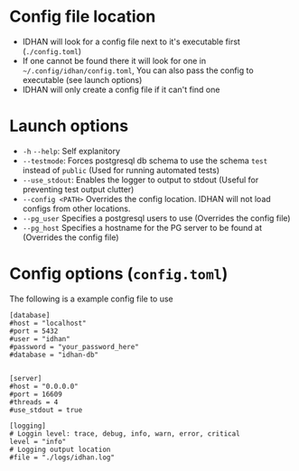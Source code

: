 # Config file location

- IDHAN will look for a config file next to it's executable first (`./config.toml`)
- If one cannot be found there it will look for one in `~/.config/idhan/config.toml`, You can also pass the config to executable (see launch options)
- IDHAN will only create a config file if it can't find one

# Launch options

- `-h` `--help`: Self explanitory
- `--testmode`: Forces postgresql db schema to use the schema `test` instead of `public` (Used for running automated tests)
- `--use_stdout`: Enables the logger to output to stdout (Useful for preventing test output clutter)
- `--config <PATH>` Overrides the config location. IDHAN will not load configs from other locations.
- `--pg_user` Specifies a postgresql users to use (Overrides the config file)
- `--pg_host` Specifies a hostname for the PG server to be found at (Overrides the config file)

# Config options (`config.toml`)

The following is a example config file to use

```
[database]
#host = "localhost"
#port = 5432
#user = "idhan"
#password = "your_password_here"
#database = "idhan-db"


[server]
#host = "0.0.0.0"
#port = 16609
#threads = 4
#use_stdout = true

[logging]
# Loggin level: trace, debug, info, warn, error, critical
level = "info"
# Logging output location
#file = "./logs/idhan.log"
```





